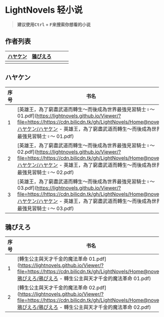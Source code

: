 # LightNovels 轻小说

> **建议使用<kbd>Ctrl</kbd> + <kbd>F</kbd>来搜索你想看的小说**

<!-- Authors tables -->
## 作者列表
| [ハヤケン](#ハヤケン) | [鴉ぴえろ](#鴉ぴえろ) | | | |
| :--: | :--: | :--: | :--: | :--: |
| | | | | |


## ハヤケン

| 序号 | 书名 |
| ---- | ---- |
| 1 | [英雄王，為了窮盡武道而轉生～而後成為世界最強見習騎士♀～ 01.pdf](https://lightnovels.github.io/Viewer/?file=https://https://cdn.bilicdn.tk/gh/LightNovels/Home@novels/ハヤケン/ハヤケン - 英雄王，為了窮盡武道而轉生～而後成為世界最強見習騎士♀～ 01.pdf) |
| 2 | [英雄王，為了窮盡武道而轉生～而後成為世界最強見習騎士♀～ 02.pdf](https://lightnovels.github.io/Viewer/?file=https://https://cdn.bilicdn.tk/gh/LightNovels/Home@novels/ハヤケン/ハヤケン - 英雄王，為了窮盡武道而轉生～而後成為世界最強見習騎士♀～ 02.pdf) |
| 3 | [英雄王，為了窮盡武道而轉生～而後成為世界最強見習騎士♀～ 03.pdf](https://lightnovels.github.io/Viewer/?file=https://https://cdn.bilicdn.tk/gh/LightNovels/Home@novels/ハヤケン/ハヤケン - 英雄王，為了窮盡武道而轉生～而後成為世界最強見習騎士♀～ 03.pdf) |

## 鴉ぴえろ

| 序号 | 书名 |
| ---- | ---- |
| 1 | [轉生公主與天才千金的魔法革命 01.pdf](https://lightnovels.github.io/Viewer/?file=https://https://cdn.bilicdn.tk/gh/LightNovels/Home@novels/鴉ぴえろ/鴉ぴえろ - 轉生公主與天才千金的魔法革命 01.pdf) |
| 2 | [轉生公主與天才千金的魔法革命 02.pdf](https://lightnovels.github.io/Viewer/?file=https://https://cdn.bilicdn.tk/gh/LightNovels/Home@novels/鴉ぴえろ/鴉ぴえろ - 轉生公主與天才千金的魔法革命 02.pdf) |

